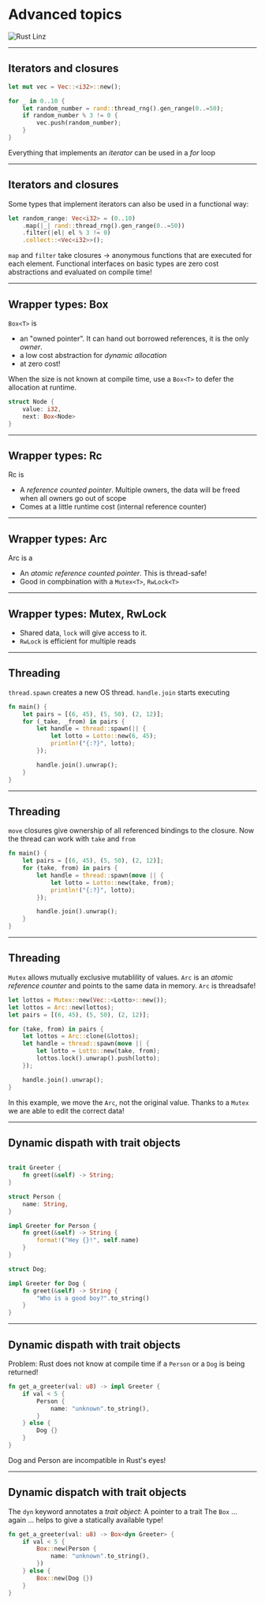 # Advanced topics

![Rust Linz](https://rust-linz.at/img/rust-linz-logo.svg)

---

## Iterators and closures

```rust
let mut vec = Vec::<i32>::new();

for _ in 0..10 {
    let random_number = rand::thread_rng().gen_range(0..=50);
    if random_number % 3 != 0 {
        vec.push(random_number);
    }
}
```

Everything that implements an *iterator* can be used in a *for* loop

---

## Iterators and closures

Some types that implement iterators can also be used in a functional way:

```rust
let random_range: Vec<i32> = (0..10)
    .map(|_| rand::thread_rng().gen_range(0..=50))
    .filter(|el| el % 3 != 0)
    .collect::<Vec<i32>>();
```

`map` and `filter` take closures -> anonymous functions that are executed for each element.
Functional interfaces on basic types are zero cost abstractions and evaluated on compile time!

---

## Wrapper types: Box<T>

`Box<T>` is
- an "owned pointer". It can hand out borrowed references, it is the only *owner*.
- a low cost abstraction for *dynamic allocation*
- at zero cost!

When the size is not known at compile time, use a `Box<T>` to defer the allocation at runtime.

```rust
struct Node {
    value: i32,
    next: Box<Node>
}
```

---

## Wrapper types: Rc<T>

Rc<T> is
- A *reference counted pointer*. Multiple owners, the data will be freed when all owners go out of scope
- Comes at a little runtime cost (internal reference counter)

---

## Wrapper types: Arc<T>

Arc<T> is a 
- An *atomic reference counted pointer*. This is thread-safe!
- Good in compbination with a `Mutex<T>`, `RwLock<T>`

---

## Wrapper types: Mutex<T>, RwLock<T>

- Shared data, `lock` will give access to it. 
- `RwLock` is efficient for multiple reads

---

## Threading

`thread.spawn` creates a new OS thread. `handle.join` starts executing

```rust
fn main() {
    let pairs = [(6, 45), (5, 50), (2, 12)];
    for (_take, _from) in pairs {
        let handle = thread::spawn(|| {
            let lotto = Lotto::new(6, 45);
            println!("{:?}", lotto);
        });

        handle.join().unwrap();
    }
}
```

---

## Threading

`move` closures give ownership of all referenced bindings to the closure. Now the thread can work with `take` and `from`


```rust
fn main() {
    let pairs = [(6, 45), (5, 50), (2, 12)];
    for (take, from) in pairs {
        let handle = thread::spawn(move || {
            let lotto = Lotto::new(take, from);
            println!("{:?}", lotto);
        });

        handle.join().unwrap();
    }
}
```

---

## Threading

`Mutex` allows mutually exclusive mutablility of values.
`Arc` is an *atomic reference counter* and points to the same data in memory. `Arc` is threadsafe!

```rust
let lottos = Mutex::new(Vec::<Lotto>::new());
let lottos = Arc::new(lottos);
let pairs = [(6, 45), (5, 50), (2, 12)];

for (take, from) in pairs {
    let lottos = Arc::clone(&lottos);
    let handle = thread::spawn(move || {
        let lotto = Lotto::new(take, from);
        lottos.lock().unwrap().push(lotto);
    });

    handle.join().unwrap();
}
```

In this example, we move the `Arc`, not the original value. Thanks to a `Mutex` we are able to edit the correct data!

---

## Dynamic dispath with trait objects

```rust

trait Greeter {
    fn greet(&self) -> String;
}

struct Person {
    name: String,
}

impl Greeter for Person {
    fn greet(&self) -> String {
        format!("Hey {}!", self.name)
    }
}

struct Dog;

impl Greeter for Dog {
    fn greet(&self) -> String {
        "Who is a good boy?".to_string()
    }
}
```

---

## Dynamic dispath with trait objects

Problem: Rust does not know at compile time if a `Person` or a `Dog` is being returned!

```rust
fn get_a_greeter(val: u8) -> impl Greeter {
    if val < 5 {
        Person {
            name: "unknown".to_string(),
        }
    } else {
        Dog {}
    }
}
```

Dog and Person are incompatible in Rust's eyes!

---

## Dynamic dispatch with trait objects

The `dyn` keyword annotates a *trait object*: A pointer to a trait
The `Box` ... again ... helps to give a statically available type!

```rust
fn get_a_greeter(val: u8) -> Box<dyn Greeter> {
    if val < 5 {
        Box::new(Person {
            name: "unknown".to_string(),
        })
    } else {
        Box::new(Dog {})
    }
}
```
